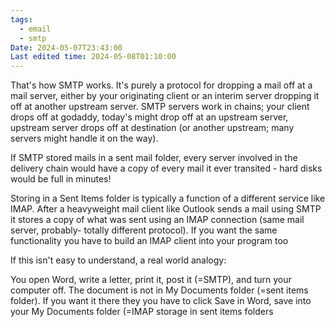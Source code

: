 ```yaml
---
tags:
  - email
  - smtp
Date: 2024-05-07T23:43:00
Last edited time: 2024-05-08T01:10:00
---
```



That's how SMTP works. It's purely a protocol for dropping a mail off at a mail server, either by your originating client or an interim server dropping it off at another upstream server. SMTP servers work in chains; your client drops off at godaddy, today's might drop off at an upstream server, upstream server drops off at destination (or another upstream; many servers might handle it on the way).

If SMTP stored mails in a sent mail folder, every server involved in the delivery chain would have a copy of every mail it ever transited - hard disks would be full in minutes!

Storing in a Sent Items folder is typically a function of a different service like IMAP. After a heavyweight mail client like Outlook sends a mail using SMTP it stores a copy of what was sent using an IMAP connection (same mail server, probably- totally different protocol). If you want the same functionality you have to build an IMAP client into your program too

If this isn't easy to understand, a real world analogy:

You open Word, write a letter, print it, post it (=SMTP), and turn your computer off. The document is not in My Documents folder (=sent items folder). If you want it there they you have to click Save in Word, save into your My Documents folder (=IMAP storage in sent items folders